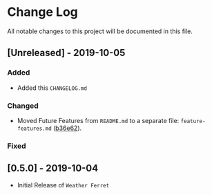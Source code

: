 
# Change Log
All notable changes to this project will be documented in this file.
 
## [Unreleased] - 2019-10-05
  
### Added
- Added this `CHANGELOG.md`
 
### Changed
- Moved Future Features from `README.md` to a separate file: `feature-features.md` ([b36e62](b36e6266ce89a2ffef7dc7c661ad75b885ad84a9)).
 
### Fixed
 
## [0.5.0] - 2019-10-04
  
- Initial Release of `Weather Ferret`

  
